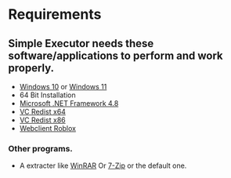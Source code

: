 # Requirements

## Simple Executor needs these software/applications to perform and work properly.
- [Windows 10](https://www.microsoft.com/en-us/software-download/windows10) or [Windows 11](https://www.microsoft.com/en-us/software-download/windows11)
- 64 Bit Installation
- [Microsoft .NET Framework 4.8](https://dotnet.microsoft.com/en-us/download/dotnet-framework)
- [VC Redist x64](https://aka.ms/vs/16/release/vc_redist.x64.exe)
- [VC Redist x86](https://aka.ms/vs/16/release/vc_redist.x86.exe)
- [Webclient Roblox](https://www.roblox.com/download)

### Other programs.
- A extracter like [WinRAR](https://www.win-rar.com/) Or [7-Zip](https://www.7-zip.org/) or the default one.


